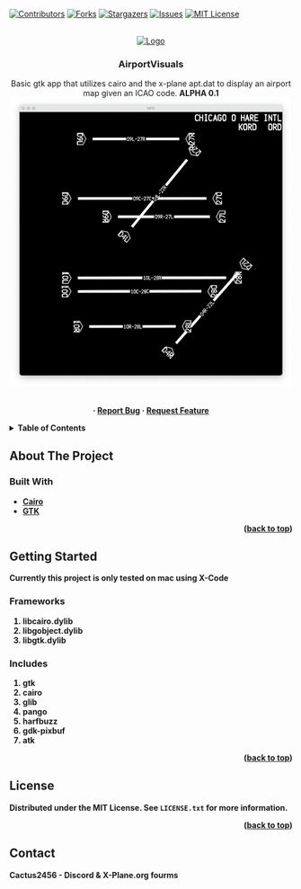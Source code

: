 

[![Contributors][contributors-shield]][contributors-url]
[![Forks][forks-shield]][forks-url]
[![Stargazers][stars-shield]][stars-url]
[![Issues][issues-shield]][issues-url]
[![MIT License][license-shield]][license-url]


<br />
<div align="center">
  <a href="https://github.com/IASXP/AirportVisuals">
    <img src="https://img.icons8.com/?size=128&id=dr5aRtKymdbz&format=png" alt="Logo"/>
  </a>

<h3 align="center">AirportVisuals</h3>

  <p align="center">
    Basic gtk app that utilizes cairo and the x-plane apt.dat to display an airport map given an ICAO code. <b>ALPHA 0.1<b>
    <a href="https://1nf.me"><img align="center" width="500" src="https://raw.githubusercontent.com/IASXP/AirportVisuals/main/demo.png"></a>
    <br />
    <br />
    <br />
    ·
    <a href="https://github.com/IASXP/AirportVisuals/issues">Report Bug</a>
    ·
    <a href="https://github.com/IASXP/AirportVisuals/issues">Request Feature</a>
  </p>
</div>


<!-- TABLE OF CONTENTS -->
<details>
  <summary>Table of Contents</summary>
  <ol>
    <li>
      <a href="#about-the-project">About The Project</a>
      <ul>
        <li><a href="#built-with">Built With</a></li>
      </ul>
    </li>
    <li>
      <a href="#getting-started">Getting Started</a>
      <ul>
        <li><a href="#frameworks">Frameworks</a></li>
        <li><a href="#includes">Includes</a></li>
      </ul>
    </li>
    <li><a href="#license">License</a></li>
    <li><a href="#contact">Contact</a></li>

  </ol>
</details>


<!-- ABOUT THE PROJECT -->

## About The Project

### Built With

- [Cairo](https://www.cairographics.org/)
- [GTK](https://www.gtk.org/)

<p align="right">(<a href="#top">back to top</a>)</p>


<!-- GETTING STARTED -->

## Getting Started

Currently this project is only tested on mac using X-Code

### Frameworks

1. libcairo.dylib
2. libgobject.dylib
3. libgtk.dylib

### Includes

1. gtk
2. cairo
3. glib
4. pango
5. harfbuzz
6. gdk-pixbuf
7. atk

<p align="right">(<a href="#top">back to top</a>)</p>

## License

Distributed under the MIT License. See `LICENSE.txt` for more information.

<p align="right">(<a href="#top">back to top</a>)</p>

## Contact

Cactus2456 - Discord & X-Plane.org fourms






[contributors-shield]: https://img.shields.io/github/contributors/evwltrs/paletino.svg?style=for-the-badge
[contributors-url]: https://github.com/IASXP/AirportVisuals/graphs/contributors
[forks-shield]: https://img.shields.io/github/forks/evwltrs/paletino.svg?style=for-the-badge
[forks-url]: https://github.com/IASXP/AirportVisuals/network/members
[stars-shield]: https://img.shields.io/github/stars/evwltrs/paletino.svg?style=for-the-badge
[stars-url]: https://github.com/IASXP/AirportVisuals/stargazers
[issues-shield]: https://img.shields.io/github/issues/evwltrs/paletino.svg?style=for-the-badge
[issues-url]: https://github.com/IASXP/AirportVisuals/issues
[license-shield]: https://img.shields.io/github/license/evwltrs/paletino.svg?style=for-the-badge
[license-url]: https://github.com/IASXP/AirportVisuals/blob/main/LICENSE.txt
